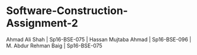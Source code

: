 # Software-Construction-Assignment-2
Ahmad Ali Shah | Sp16-BSE-075 | Hassan Mujtaba Ahmad | Sp16-BSE-096 | M. Abdur Rehman Baig | Sp16-BSE-075
